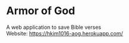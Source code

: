 # Armor of God
A web application to save Bible verses <br>
Website: https://hkim1016-aog.herokuapp.com/
